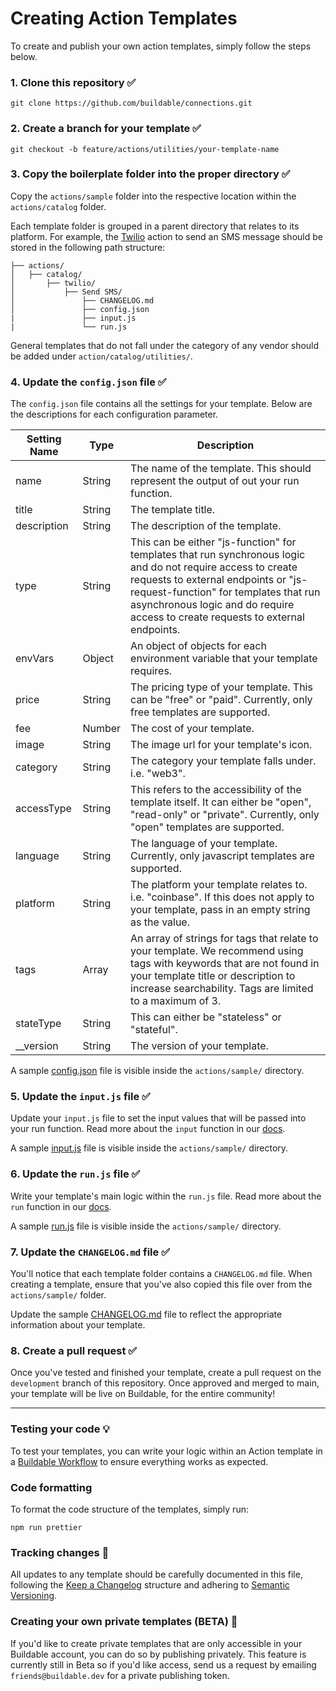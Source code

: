 # Creating Action Templates

To create and publish your own action templates, simply follow the steps below.

### 1. Clone this repository ✅

```
git clone https://github.com/buildable/connections.git
```

### 2. Create a branch for your template ✅

`git checkout -b feature/actions/utilities/your-template-name`

### 3. Copy the boilerplate folder into the proper directory ✅

Copy the `actions/sample` folder into the respective location within the `actions/catalog` folder.

Each template folder is grouped in a parent directory that relates to its platform. For example, the <a href="https://www.twilio.com/" target="_blank">Twilio</a> action to send an SMS message should be stored in the following path structure:

```
├── actions/
│   ├── catalog/
│       ├── twilio/
│           ├── Send SMS/
│               ├── CHANGELOG.md
│               ├── config.json
|               ├── input.js
|               └── run.js
```

General templates that do not fall under the category of any vendor should be added under `action/catalog/utilities/`.

### 4. Update the `config.json` file ✅

The `config.json` file contains all the settings for your template. Below are the descriptions for each configuration parameter.

<table>
<thead>
  <tr>
    <th>Setting Name</th>
    <th>Type</th>
    <th>Description</th>
  </tr>
</thead>
<tbody>
  <tr>
    <td>name</td>
    <td>String</td>
    <td>The name of the template. This should represent the output of out your run function.</td>
  </tr>
  <tr>
    <td>title</td>
    <td>String</td>
    <td>The template title.</td>
  </tr>
  <tr>
    <td>description</td>
    <td>String</td>
    <td>The description of the template.</td>
  </tr>
  <tr>
    <td>type</td>
    <td>String</td>
    <td>This can be either "js-function" for templates that run synchronous logic and do not require access to create requests to external endpoints or "js-request-function" for templates that run asynchronous logic and do require access to create requests to external endpoints. </td>
  </tr>
  <tr>
    <td>envVars</td>
    <td>Object</td>
    <td>An object of objects for each environment variable that your template requires.</td>
  </tr>
  <tr>
    <td>price</td>
    <td>String</td>
    <td>The pricing type of your template. This can be "free" or "paid". Currently, only free templates are supported.</td>
  </tr>
  <tr>
    <td>fee</td>
    <td>Number</td>
    <td>The cost of your template.</td>
  </tr>
  <tr>
    <td>image</td>
    <td>String</td>
    <td>The image url for your template's icon.</td>
  </tr>
  <tr>
    <td>category</td>
    <td>String</td>
    <td>The category your template falls under. i.e. "web3".</td>
  </tr>
  <tr>
    <td>accessType</td>
    <td>String</td>
    <td>This refers to the accessibility of the template itself. It can either be "open", "read-only" or "private". Currently, only "open" templates are supported.</td>
  </tr>
  <tr>
    <td>language</td>
    <td>String</td>
    <td>The language of your template. Currently, only javascript templates are supported.</td>
  </tr>
  <tr>
    <td>platform</td>
    <td>String</td>
    <td>The platform your template relates to. i.e. "coinbase". If this does not apply to your template, pass in an empty string as the value.</td>
  </tr>
  <tr>
    <td>tags</td>
    <td>Array</td>
    <td>An array of strings for tags that relate to your template. We recommend using tags with keywords that are not found in your template title or description to increase searchability. Tags are limited to a maximum of 3.</td>
  </tr>
  <tr>
    <td>stateType</td>
    <td>String</td>
    <td>This can either be "stateless" or "stateful".</td>
  </tr>
  <tr>
    <td>__version</td>
    <td>String</td>
    <td>The version of your template.</td>
  </tr>
</tbody>
</table>

A sample [config.json](actions/sample/config.json) file is visible inside the `actions/sample/` directory.

### 5. Update the `input.js` file ✅

Update your `input.js` file to set the input values that will be passed into your run function. Read more about the `input` function in our [docs](https://docs.buildable.dev/workflows/building-workflows).

A sample [input.js](actions/sample/input.js) file is visible inside the `actions/sample/` directory.

### 6. Update the `run.js` file ✅

Write your template's main logic within the `run.js` file. Read more about the `run` function in our [docs](https://docs.buildable.dev/workflows/building-workflows).

A sample [run.js](actions/sample/run.js) file is visible inside the `actions/sample/` directory.

### 7. Update the `CHANGELOG.md` file ✅

You'll notice that each template folder contains a `CHANGELOG.md` file. When creating a template, ensure that you've also copied this file over from the `actions/sample/` folder. 

Update the sample [CHANGELOG.md](actions/sample/CHANGELOG.md) file to reflect the appropriate information about your template.

### 8. Create a pull request ✅

Once you've tested and finished your template, create a pull request on the `development` branch of this repository. Once approved and merged to main, your template will be live on Buildable, for the entire community!

---

### Testing your code 💡

To test your templates, you can write your logic within an Action template in a [Buildable Workflow](https://docs.buildable.dev/workflows/building-workflows) to ensure everything works as expected.

### Code formatting

To format the code structure of the templates, simply run:

```
npm run prettier
```

### Tracking changes 📝

All updates to any template should be carefully documented in this file, following the [Keep a Changelog](https://keepachangelog.com/en/1.0.0/) structure and adhering to [Semantic Versioning](http://semver.org/).

### Creating your own private templates (BETA) 🤫

If you'd like to create private templates that are only accessible in your Buildable account, you can do so by publishing privately. This feature is currently still in Beta so if you'd like access, send us a request by emailing `friends@buildable.dev` for a private publishing token.
